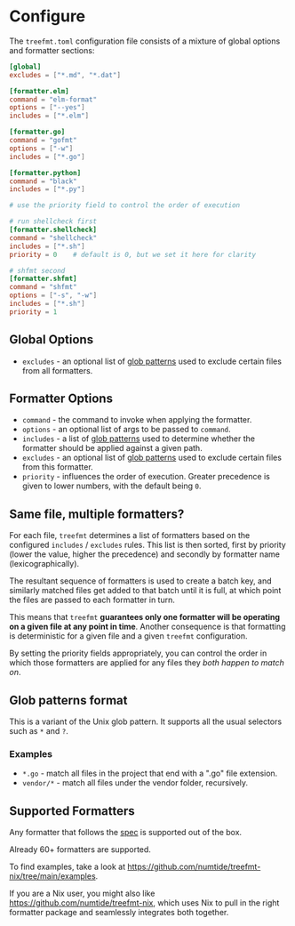 # Configure

The `treefmt.toml` configuration file consists of a mixture of global options and formatter sections:

```toml
[global]
excludes = ["*.md", "*.dat"]

[formatter.elm]
command = "elm-format"
options = ["--yes"]
includes = ["*.elm"]

[formatter.go]
command = "gofmt"
options = ["-w"]
includes = ["*.go"]

[formatter.python]
command = "black"
includes = ["*.py"]

# use the priority field to control the order of execution

# run shellcheck first
[formatter.shellcheck]
command = "shellcheck"
includes = ["*.sh"]
priority = 0    # default is 0, but we set it here for clarity

# shfmt second
[formatter.shfmt]
command = "shfmt"
options = ["-s", "-w"]
includes = ["*.sh"]
priority = 1
```

## Global Options

-   `excludes` - an optional list of [glob patterns](#glob-patterns-format) used to exclude certain files from all formatters.

## Formatter Options

-   `command` - the command to invoke when applying the formatter.
-   `options` - an optional list of args to be passed to `command`.
-   `includes` - a list of [glob patterns](#glob-patterns-format) used to determine whether the formatter should be applied against a given path.
-   `excludes` - an optional list of [glob patterns](#glob-patterns-format) used to exclude certain files from this formatter.
-   `priority` - influences the order of execution. Greater precedence is given to lower numbers, with the default being `0`.

## Same file, multiple formatters?

For each file, `treefmt` determines a list of formatters based on the configured `includes` / `excludes` rules. This list is
then sorted, first by priority (lower the value, higher the precedence) and secondly by formatter name (lexicographically).

The resultant sequence of formatters is used to create a batch key, and similarly matched files get added to that batch
until it is full, at which point the files are passed to each formatter in turn.

This means that `treefmt` **guarantees only one formatter will be operating on a given file at any point in time**.
Another consequence is that formatting is deterministic for a given file and a given `treefmt` configuration.

By setting the priority fields appropriately, you can control the order in which those formatters are applied for any
files they _both happen to match on_.

## Glob patterns format

This is a variant of the Unix glob pattern. It supports all the usual
selectors such as `*` and `?`.

### Examples

-   `*.go` - match all files in the project that end with a ".go" file extension.
-   `vendor/*` - match all files under the vendor folder, recursively.

## Supported Formatters

Any formatter that follows the [spec] is supported out of the box.

Already 60+ formatters are supported.

To find examples, take a look at <https://github.com/numtide/treefmt-nix/tree/main/examples>.

If you are a Nix user, you might also like <https://github.com/numtide/treefmt-nix>, which uses Nix to pull in the right formatter package and seamlessly integrates both together.

[spec]: formatter-spec.md
